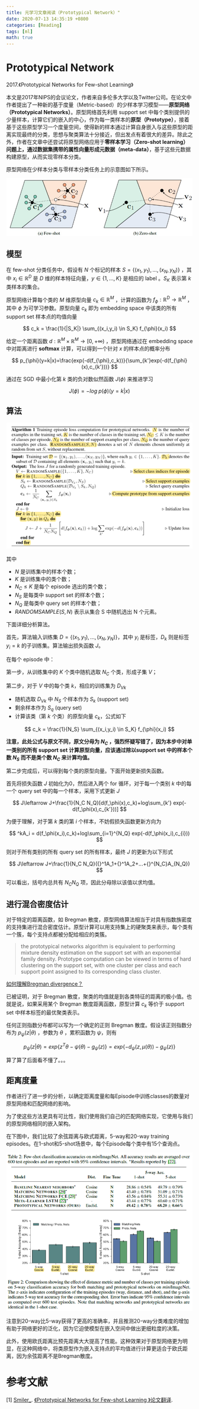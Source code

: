 ```yaml
---
title: 元学习文章阅读（Prototypical Network）"
date: 2020-07-13 14:35:19 +0800
categories: [Reading]
tags: [ml]
math: true
---
```


# Prototypical Network

2017.《Prototypical Networks for Few-shot Learning》

本文是2017年NIPS的会议论文，作者来自多伦多大学以及Twitter公司。在论文中作者提出了一种新的基于度量（Metric-based）的少样本学习模型——**原型网络（Prototypical Networks）**。原型网络首先利用 support  set 中每个类别提供的少量样本，计算它们的嵌入的中心，作为每一类样本的**原型（Prototype）**，接着基于这些原型学习一个度量空间，使得新的样本通过计算自身嵌入与这些原型的距离实现最终的分类，思想与聚类算法十分接近，但出发点有着很大的差异。除此之外，作者在文章中还尝试将原型网络应用于**零样本学习（Zero-shot learning）**问题上，通过数据集携带的属性向量形成**元数据（meta-data）**，基于这些元数据构建原型，从而实现零样本分类。

原型网络在少样本分类与零样本分类任务上的示意图如下所示。

![](..\assets\img\postsimg\20200722\1.jpg)

## 模型

在 few-shot 分类任务中，假设有 $N$ 个标记的样本 $S=\{(x_1,y_1),...,(x_N,y_N)\}$ ，其中 $x_i \in \mathbb R^D$ 是 $D$ 维的样本特征向量，$y \in \{1,...,K\}$ 是相应的 label 。$S_K$ 表示第 $k$ 类样本的集合。

原型网络计算每个类的 $M$ 维原型向量 $c_k \in \mathbb R^M$ ，计算的函数为 $f_{\phi}: \mathbb R^D \rightarrow \mathbb R^M$ ，其中 $\phi$ 为可学习参数。原型向量 $c_k$ 即为 embedding space 中该类的所有 support set 样本点的均值向量

$$
c_k = \frac{1}{|S_K|} \sum_{(x_i,y_i) \in S_K} f_{\phi}(x_i)
$$

给定一个距离函数 $d: \mathbb R^M \times \mathbb R^M \rightarrow [0,+\infty)$ ，原型网络通过在 embedding space 中对距离进行 **softmax** 计算，可以得到一个针对 $x$ 的样本点的概率分布

$$
p_{\phi}(y=k|x)=\frac{exp(-d(f_{\phi},c_k))}{\sum_{k'}exp(-d(f_{\phi}(x),c_{k'}))}
$$

通过在 SGD 中最小化第 $k$ 类的负对数似然函数 $J(\phi)$ 来推进学习

$$
J(\phi) = -log\; p(\phi)(y=k|x)
$$

## 算法

![image-20200722221410952](..\assets\img\postsimg\20200722\2.jpg)

其中

- $N$ 是训练集中的样本个数；
- $K$ 是训练集中的类个数；
- $N_C \leq K$ 是每个 episode 选出的类个数；
- $N_S$ 是每类中 support set 的样本个数；
- $N_Q$ 是每类中 query set 的样本个数；
- $RANDOMSAMPLE(S,N)$ 表示从集合 S 中随机选出 N 个元素。

下面详细分析算法。

首先，算法输入训练集 $D=\{(x_1,y_1),...,(x_N,y_N)\}$，其中 $y_i$ 是标签，$D_k$ 则是标签 $y_i=k$ 的子训练集。算法输出损失函数 $J$。

在每个 episode 中：

第一步，从训练集中的 $K$ 个类中随机选取 $N_C$ 个类，形成子集 $V$；

第二步，对于 $V$ 中的每个类 $k$，相应的训练集为 $D_{Vk}$

- 随机选取 $D_{Vk}$ 中 $N_S$ 个样本作为 $S_k$ (support set)
- 剩余样本作为 $S_q$ (query set)
- 计算该类（第 $k$ 个类）的原型向量 $c_k$，公式如下

$$
c_k = \frac{1}{N_S} \sum_{(x_i,y_i) \in S_K} f_{\phi}(x_i)
$$

**注意，此处公式与原文不同，原文分母为 $N_C$ ，强烈怀疑写错了，因为本步中对单一类别的所有 support set 计算原型向量，应该通过除以support set 中的样本个数 $N_S$ 而不是类个数 $N_C$ 来计算均值。**

第二步完成后，可以得到每个类的原型向量。下面开始更新损失函数。

首先将损失函数 $J$ 初始化为0，然后进入两个 for 循环，对于每一个类别 $k$ 中的每一个 query set 中的每一个样本，采用下式更新 $J$

$$
J\leftarrow J+\frac{1}{N_C N_Q}[d(f_\phi(x),c_k)+log\sum_{k'} exp(-d(f_\phi(x),c_{k'}))]
$$

为便于理解，对于第 $k$ 类的第 $i$ 个样本，不妨假损失函数更新方向为

$$
^kA_i = d(f_\phi(x_i),c_k)+log\sum_{i=1}^{N_Q} exp(-d(f_\phi(x_i),c_{i}))
$$

则对于所有类别的所有 query set 的所有样本，最终 $J$ 的更新为以下形式

$$
J\leftarrow J+\frac{1}{N_C N_Q}({}^1A_1+{}^1A_2+...+{}^{N_C}A_{N_Q})
$$

可以看出，括号内总共有 $N_C N_Q$ 项，因此分母除以该值以求均值。

## 进行混合密度估计

对于特定的距离函数，如 Bregman 散度，原型网络算法相当于对具有指数族密度的支持集进行混合密度估计。原型计算可以用支持集上的硬聚类来表示，每个类有一个簇，每个支持点都被分配给相应的类簇。

> the prototypical networks algorithm is equivalent to performing mixture density estimation on the support set with an exponential family density. Prototype computation can be viewed in terms of hard clustering on the support set, with one cluster per class and each support point assigned to its corresponding class cluster.

[如何理解Bregman divergence？]([https://www.zhihu.com/question/22426561/answer/209945856](https://links.jianshu.com/go?to=https%3A%2F%2Fwww.zhihu.com%2Fquestion%2F22426561%2Fanswer%2F209945856))

已被证明，对于 Bregman 散度，聚类的均值就是到各类特征的距离的极小值。也就是说，如果采用某个 Bregman 散度距离函数，原型计算 $c_k$ 等价于 support set 中样本标签的最优聚类表示。

任何正则指数分布都可以写为一个确定的正则 Bregman 散度。假设该正则指数分布为 $p_\psi(z|\theta)$ ，参数为 $\theta$ ，累积函数为 $\psi$，则有

$$
p_\psi(z|\theta) = exp\{z^T\theta-\psi (\theta) - g_\psi(z)\} = exp\{-d_\psi(z,\mu(\theta)) - g_\psi(z)\}
$$

算了算了后面看不懂了。。。

## 距离度量

作者进行了进一步的分析，以确定距离度量和每Episode中训练classes的数量对原型网络和匹配网络的影响。

为了使这些方法更具有可比性，我们使用我们自己的匹配网络实现，它使用与我们的原型网络相同的嵌入架构。

在下图中，我们比较了余弦距离与欧式距离，5-way和20-way  training episodes。在1-shot和5-shot场景中，每个Episode每个类中有15个查询点。

![image-20200723205141141](..\assets\img\postsimg\20200722\3.jpg)

注意到20-way比5-way获得了更高的准确率，并且推测20-way分类难度的增加有助于网络更好的泛化，因为它迫使模型在嵌入空间中做出更细粒度的决策。

此外，使用欧氏距离比预先距离大大提高了性能。这种效果对于原型网络更为明显，在这种网络中，将类原型作为嵌入支持点的平均值进行计算更适合于欧氏距离，因为余弦距离不是Bregman散度。

# 参考文献

<span id="ref1">[1]</span>  [Smiler_](https://blog.csdn.net/Smiler_). [《Prototypical Networks for Few-shot Learning 》论文翻译](https://blog.csdn.net/Smiler_/article/details/103133876).

